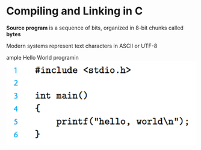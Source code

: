 # Compiling and Linking in C

**Source program** is a sequence of bits, organized in 8-bit chunks called **bytes**

Modern systems represent text characters in ASCII or UTF-8

ample Hello World programin ![](/assets/compile-c-1.png)



